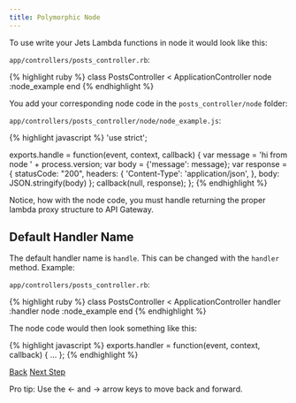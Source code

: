 ```yaml
---
title: Polymorphic Node
---
```


To use write your Jets Lambda functions in node it would look like this:

`app/controllers/posts_controller.rb`:

{% highlight ruby %}
class PostsController < ApplicationController
  node :node_example
end
{% endhighlight %}

You add your corresponding node code in the `posts_controller/node` folder:

`app/controllers/posts_controller/node/node_example.js`:

{% highlight javascript %}
'use strict';

exports.handle = function(event, context, callback) {
    var message = 'hi from node ' + process.version;
    var body = {'message': message};
    var response = {
      statusCode: "200",
      headers: {
          'Content-Type': 'application/json',
      },
      body: JSON.stringify(body)
    };
    callback(null, response);
};
{% endhighlight %}

Notice, how with the node code, you must handle returning the proper lambda proxy structure to API Gateway.

## Default Handler Name

The default handler name is `handle`. This can be changed with the `handler` method.  Example:

`app/controllers/posts_controller.rb`:

{% highlight ruby %}
class PostsController < ApplicationController
  handler :handler
  node :node_example
end
{% endhighlight %}

The node code would then look something like this:

{% highlight javascript %}
exports.handler = function(event, context, callback) {
  ...
};
{% endhighlight %}




<a id="prev" class="btn btn-basic" href="{% link _docs/polymorphic-node.md %}">Back</a>
<a id="next" class="btn btn-primary" href="{% link _docs/crud-tutorials.md %}">Next Step</a>
<p class="keyboard-tip">Pro tip: Use the <- and -> arrow keys to move back and forward.</p>
